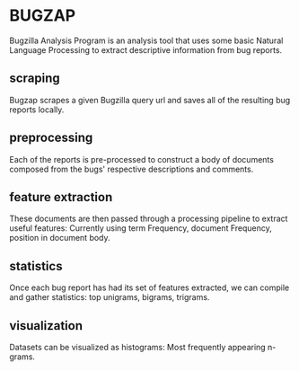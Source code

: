 BUGZAP
======


Bugzilla Analysis Program is an analysis tool that uses some basic Natural Language Processing to extract descriptive information from bug reports.


scraping
---------------
Bugzap scrapes a given Bugzilla query url and saves all of the resulting bug
reports locally.


preprocessing
---------------
Each of the reports is pre-processed to construct a body of documents composed
from the bugs' respective descriptions and comments.


feature extraction
------------
These documents are then passed through a processing pipeline to extract
useful features: Currently using term Frequency, document Frequency, position in document body.


statistics
------------------
Once each bug report has had its set of features extracted, we can compile and
gather statistics: top unigrams, bigrams, trigrams.


visualization
-------------
Datasets can be visualized as histograms: Most frequently appearing n-grams.


